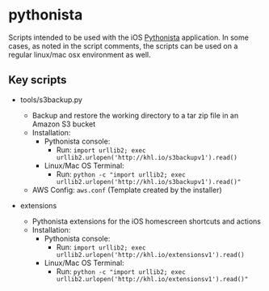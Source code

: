 # pythonista

Scripts intended to be used with the iOS [Pythonista](http://omz-software.com/pythonista/) application. In some cases, as noted in the script comments, the scripts can be used on a regular linux/mac osx environment as well.

## Key scripts

- tools/s3backup.py
  - Backup and restore the working directory to a tar zip file in an Amazon S3 bucket
  - Installation:
    - Pythonista console:
      - Run: `import urllib2; exec urllib2.urlopen('http://khl.io/s3backupv1').read()`
    - Linux/Mac OS Terminal:
      - Run: `python -c "import urllib2; exec urllib2.urlopen('http://khl.io/s3backupv1').read()"`
  - AWS Config: `aws.conf` (Template created by the installer)

- extensions
  - Pythonista extensions for the iOS homescreen shortcuts and actions
  - Installation:
    - Pythonista console:
      - Run: `import urllib2; exec urllib2.urlopen('http://khl.io/extensionsv1').read()`
    - Linux/Mac OS Terminal:
      - Run: `python -c "import urllib2; exec urllib2.urlopen('http://khl.io/extensionsv1').read()"`
